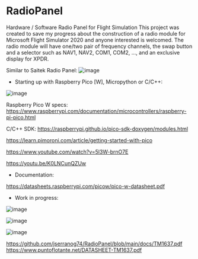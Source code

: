 # RadioPanel

Hardware / Software Radio Panel for Flight Simulation
This project was created to save my progress about the construction of a radio module for Microsoft Flight Simulator 2020 and anyone interested is welcomed. 
The radio module will have one/two pair of frequency channels, the swap button and a selector such as NAV1, NAV2, COM1, COM2, ..., and an exclusive display for XPDR.

Similar to Saitek Radio Panel:
![image](https://user-images.githubusercontent.com/69823432/217115577-0242d6c0-e72d-4924-8ed6-9a1e6c0883b8.png)


* Starting up with Raspberry Pico [W], Micropython or C/C++:

![image](https://user-images.githubusercontent.com/69823432/217314903-9f5fdfa1-0c98-4782-a3bd-9f0723fa4536.png)

Raspberry Pico W specs:
https://www.raspberrypi.com/documentation/microcontrollers/raspberry-pi-pico.html

C/C++ SDK:
https://raspberrypi.github.io/pico-sdk-doxygen/modules.html


https://learn.pimoroni.com/article/getting-started-with-pico

https://www.youtube.com/watch?v=5l3W-brnO7E

https://youtu.be/K0LNCunQZUw

* Documentation:

https://datasheets.raspberrypi.com/picow/pico-w-datasheet.pdf

* Work in progress:

![image](https://user-images.githubusercontent.com/69823432/216832567-97669250-eff2-4193-9b6c-9eaf749dbc31.png)

![image](https://user-images.githubusercontent.com/69823432/217441564-3c75e7d6-d6ab-4a75-ad6f-65309a474eca.png)


![image](https://user-images.githubusercontent.com/69823432/216832738-495a19f0-c244-4e3f-ae5f-74d663e1e25a.png)


https://github.com/jserranog74/RadioPanel/blob/main/docs/TM1637.pdf
https://www.puntoflotante.net/DATASHEET-TM1637.pdf
